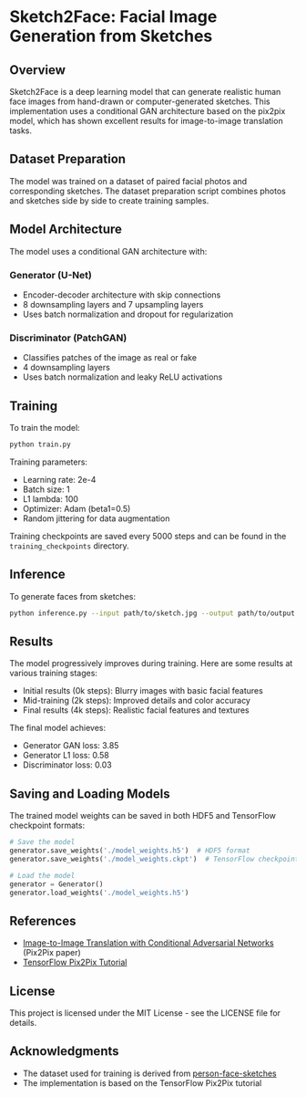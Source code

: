# Sketch2Face: Facial Image Generation from Sketches

## Overview

Sketch2Face is a deep learning model that can generate realistic human face images from hand-drawn or computer-generated sketches. This implementation uses a conditional GAN architecture based on the pix2pix model, which has shown excellent results for image-to-image translation tasks.

## Dataset Preparation

The model was trained on a dataset of paired facial photos and corresponding sketches. The dataset preparation script combines photos and sketches side by side to create training samples.

## Model Architecture

The model uses a conditional GAN architecture with:

### Generator (U-Net)
- Encoder-decoder architecture with skip connections
- 8 downsampling layers and 7 upsampling layers
- Uses batch normalization and dropout for regularization

### Discriminator (PatchGAN)
- Classifies patches of the image as real or fake
- 4 downsampling layers
- Uses batch normalization and leaky ReLU activations

## Training

To train the model:

```bash
python train.py
```

Training parameters:
- Learning rate: 2e-4
- Batch size: 1
- L1 lambda: 100
- Optimizer: Adam (beta1=0.5)
- Random jittering for data augmentation

Training checkpoints are saved every 5000 steps and can be found in the `training_checkpoints` directory.

## Inference

To generate faces from sketches:

```bash
python inference.py --input path/to/sketch.jpg --output path/to/output.jpg
```

## Results

The model progressively improves during training. Here are some results at various training stages:

- Initial results (0k steps): Blurry images with basic facial features
- Mid-training (2k steps): Improved details and color accuracy
- Final results (4k steps): Realistic facial features and textures

The final model achieves:
- Generator GAN loss: 3.85
- Generator L1 loss: 0.58
- Discriminator loss: 0.03

## Saving and Loading Models

The trained model weights can be saved in both HDF5 and TensorFlow checkpoint formats:

```python
# Save the model
generator.save_weights('./model_weights.h5')  # HDF5 format
generator.save_weights('./model_weights.ckpt')  # TensorFlow checkpoint format

# Load the model
generator = Generator()
generator.load_weights('./model_weights.h5')
```

## References

- [Image-to-Image Translation with Conditional Adversarial Networks](https://arxiv.org/abs/1611.07004) (Pix2Pix paper)
- [TensorFlow Pix2Pix Tutorial](https://www.tensorflow.org/tutorials/generative/pix2pix)

## License

This project is licensed under the MIT License - see the LICENSE file for details.

## Acknowledgments

- The dataset used for training is derived from [person-face-sketches](dataset_url_here)
- The implementation is based on the TensorFlow Pix2Pix tutorial

